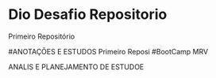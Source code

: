 #  Dio  Desafio  Repositorio
Primeiro  Repositório

#ANOTAÇÕES  E ESTUDOS 
Primeiro Reposi
#BootCamp MRV

ANALIS  E  PLANEJAMENTO DE ESTUDOE
